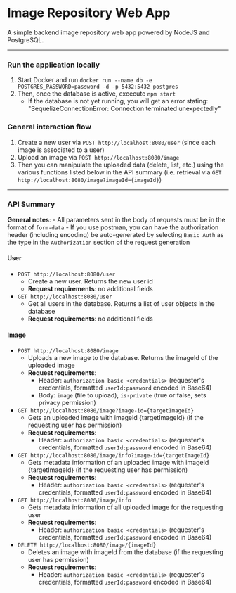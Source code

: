 # Image Repository Web App
A simple backend image repository web app powered by NodeJS and PostgreSQL.


------
### Run the application locally
1. Start Docker and run `docker run --name db -e POSTGRES_PASSWORD=password -d -p 5432:5432 postgres`
2. Then, once the database is active, excecute `npm start`
    - If the database is not yet running, you will get an error stating: "SequelizeConnectionError: Connection terminated unexpectedly"


### General interaction flow
1. Create a new user via `POST http://localhost:8080/user` (since each image is associated to a user)
2. Upload an image via `POST http://localhost:8080/image`
3. Then you can manipulate the uploaded data (delete, list, etc.) using the various functions listed below in the API summary (i.e. retrieval via `GET http://localhost:8080/image?imageId={imageId}`) 


------
### API Summary
**General notes**:
    - All parameters sent in the body of requests must be in the format of `form-data`
    - If you use postman, you can have the authorization header (including encoding) be auto-generated by selecting `Basic Auth` as the
      type in the `Authorization` section of the request generation
#### User
- `POST http://localhost:8080/user` 
    - Create a new user. Returns the new user id
    - **Request requirements**: no additional fields
- `GET http://localhost:8080/user`
    - Get all users in the database. Returns a list of user objects in the database
    - **Request requirements**: no additional fields

#### Image
- `POST http://localhost:8080/image`
    - Uploads a new image to the database. Returns the imageId of the uploaded image
    - **Request requirements**: 
        - Header: `authorization basic <credentials>` (requester's credentials, formatted `userId:password` encoded in Base64) 
        - Body: `image` (file to upload), `is-private` (true or false, sets privacy permission)
- `GET http://localhost:8080/image?image-id={targetImageId}`
    - Gets an uploaded image with imageId {targetImageId} (if the requesting user has permission)
    - **Request requirements**: 
       - Header: `authorization basic <credentials>` (requester's credentials, formatted `userId:password` encoded in Base64) 
- `GET http://localhost:8080/image/info?image-id={targetImageId}`
    - Gets metadata information of an uploaded image with imageId {targetImageId} (if the requesting user has permission)
    - **Request requirements**: 
        - Header: `authorization basic <credentials>` (requester's credentials, formatted `userId:password` encoded in Base64) 
- `GET http://localhost:8080/image/info`
    - Gets metadata information of all uploaded image for the requesting user
    - **Request requirements**: 
        - Header: `authorization basic <credentials>` (requester's credentials, formatted `userId:password` encoded in Base64) 
- `DELETE http://localhost:8080/image/{imageId}`
    - Deletes an image with imageId from the database (if the requesting user has permission)
    - **Request requirements**:
        - Header: `authorization basic <credentials>` (requester's credentials, formatted `userId:password` encoded in Base64) 





